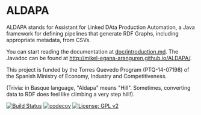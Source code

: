 # ALDAPA
ALDAPA stands for Assistant for Linked DAta Production Automation, a Java framework for defining pipelines that generate RDF Graphs, including appropriate metadata, from CSVs. 

You can start reading the documentation at [doc/introduction.md](doc/index.md). The Javadoc can be found at http://mikel-egana-aranguren.github.io/ALDAPA/.

This project is funded by the Torres Quevedo Program (PTQ-14-07198) of the Spanish Ministry of Economy, Industry and Competitiveness. 

(Trivia: in Basque language, "Aldapa" means "Hill". Sometimes, converting data to RDF does feel like climbing a very step hill!).

[![Build Status](https://travis-ci.org/mikel-egana-aranguren/ALDAPA.svg?branch=release-0.0.2)](https://travis-ci.org/mikel-egana-aranguren/ALDAPA) 
[![codecov](https://codecov.io/gh/mikel-egana-aranguren/ALDAPA/branch/release-0.0.2/graph/badge.svg)](https://codecov.io/gh/mikel-egana-aranguren/ALDAPA) 
[![License: GPL v2](https://img.shields.io/badge/License-GPL%20v2-blue.svg)](https://github.com/mikel-egana-aranguren/ALDAPA/blob/master/LICENSE)  
